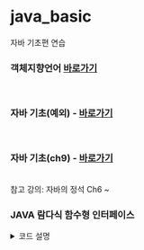 # java_basic
자바 기초편 연습

### 객체지향언어 [바로가기](https://github.com/KhaeMiin/java_basic/tree/master/src/ch6#%EA%B0%9D%EC%B2%B4%EC%A7%80%ED%96%A5-%EC%96%B8%EC%96%B4)
<br>

### 자바 기초(예외) -  [바로가기](https://github.com/KhaeMiin/java_basic/tree/master/src/ch8#%ED%94%84%EB%A1%9C%EA%B7%B8%EB%9E%A8-%EC%98%A4%EB%A5%98-%EC%98%88%EC%99%B8%ED%81%B4%EB%9E%98%EC%8A%A4-%EA%B7%B8%EB%A6%AC%EA%B3%A0-%EC%98%88%EC%99%B8-%EC%B2%98%EB%A6%AC%ED%95%98%EA%B8%B0)

<br>

### 자바 기초(ch9) - [바로가기](https://github.com/KhaeMiin/java_basic/tree/master/src/ch9)

<br>
참고 강의: 자바의 정석 Ch6 ~ 
<br>

### JAVA 람다식 함수형 인터페이스
<details>
<summary>코드 설명</summary>
<div markdown="1">

> 📝람다식이란 함수를 하나의 식(expression)으로 표현한 것이다.
> 함수를 람다식으로 표현하면 메소드의 이름이 필요 없기 때문에, 익명 함수(Anonymous Function)의 한 종류하고 볼 수 있다.

- 람다식 내에서 사용되는 지역변수는 final이 붙지 않아도 상수로 간주된다. 
- 람다식으로 선언된 변수명은 다른 변수명과 중복될 수 없다.

**장점**
1. 코드를 간결하게 만들 수 있다.
2. 식에 개발자의 의도가 명확히 드러나 가독성이 높아진다.
3. 함수를 만드는 과정없이 한번에 처리할 수 있어 생산성이 높아진다.
4. 병렬프로그래밍이 용이하다.

**단점**
1. 람다를 사용하면서 만든 무명함수는 재사용이 불가능하다.
2. 디버깅이 어렵다.
3. 람다를 남발하면 비슷한 함수가 중복 생성되어 코드가 지저분해질 수 있다.
4. 재귀로 만들경우에 부적합하다.

상황에 따라 필요에 맞는 방법을 사용하자.
<br>

> 함수형 인터페이스에는 추상메서드가 1개만 정의된 인터페이스이다.<br>
> 함수적 인터페이스는 @FunctionalInterface 애노테이션을 붙일 수 있다. 
> <br>@FunctionalInterface 애노테이션은 추상메서드가 1개만 선언되도록 표시하는 것이다. 
> <br>이 어노테이션이 있으면 **인터페이스에 메서드가 2개 이상 선언되면 컴파일 오류가 발생한다.**
> <br> (단, static 메소드와 default 메소드의 개수에는 제약이 없다.)
> <br>애노테이션은 선택사항이다.

👇interface
```java
@FunctionalInterface
```

※ 람다식은 함수적 인터페이스에서 사용한다(o)

👇class
```java
// 기존의 방식
반환티입 메소드명 (매개변수, ...) {
    실행문
}

// 람다 방식
(매개변수, ... ) -> { 실행문 ... }
```

</div>
</details>
